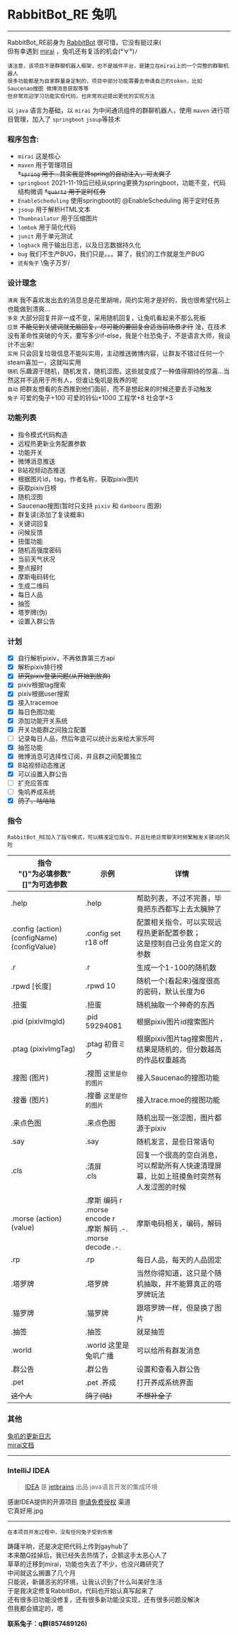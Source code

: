 # RabbitBot_RE 兔叽
-----
RabbitBot_RE前身为 [RabbitBot](https://github.com/MikuNyanya/RabbitBot) 很可惜，它没有挺过来(        
但有幸遇到 [mirai](https://github.com/mamoe/mirai) ，兔叽还有复活的机会(°∀°)ﾉ

    请注意，该项目不是群聊机器人框架，也不是插件平台，是建立在mirai上的一个完整的群聊机器人
    很多功能都是为自家群量身定制的，项目中部分功能需要去申请自己的token，比如 Saucenao搜图 微博消息获取等等
    但非常欢迎学习功能实现代码，也非常欢迎提出更优的实现方法

以 `java` 语言为基础，以 `mirai` 为中间通讯组件的群聊机器人，使用 `maven` 进行项目管理，加入了 `springboot` `jsoup`等技术  

### 程序包含:
* `mirai` 这是核心
* `maven` 用于管理项目  
~~*`spring` 用于...其实我是馋spring的自动注入，可太爽了~~
* `springboot`  2021-11-19后已经从spring更换为springboot，功能不变，代码结构微调
~~*`quartz` 用于定时任务~~
* `EnableScheduling`  使用springboot的 @EnableScheduling 用于定时任务
* `jsoup` 用于解析HTML文本
* `Thumbnailator` 用于压缩图片
* `lombok`  用于简化代码
* `junit` 用于单元测试
* `logback` 用于输出日志，以及日志数据持久化
* `bug` 我们不生产BUG，我们只是。。。算了，我们的工作就是生产BUG
* `还有兔子` \兔子万岁/

### 设计理念
 `清爽`   我不喜欢发出去的消息总是花里胡哨，简约实用才是好的，我也很希望代码上也能做到清爽...     
 `多变`   大部分回复并非一成不变，采用随机回复，让兔叽看起来不那么死板      
 `应景`   ~~不能见到关键词就无脑回复，尽可能的要回复合适当前场景才行~~ 淦，在技术没有革命性突破的今天，要写多少if-else，我是个社恐兔子，不是语言大师，我设计不出来!      
 `实用`   只会回复垃圾信息不能叫实用，主动推送微博内容，让群友不错过任何一个steam喜加一，这就叫实用      
 `随机`   乐趣源于随机，随机发言，随机涩图，这些就变成了一种值得期待的惊喜...当然这并不适用于所有人，但谁让兔叽是我养的呢     
 `自动`   把群友想看的东西推到他们面前，而不是想起来的时候还要去手动触发     
 `兔子`   可爱的兔子+100 可爱的铃仙+1000 工程学+8 社会学+3

### 功能列表
* 指令模式代码构造
* 远程热更新业务配置参数
* 功能开关
* 微博消息推送
* B站视频动态推送
* 根据图片id，tag，作者名称，获取pixiv图片
* 获取pixiv日榜
* 随机涩图
* Saucenao搜图(暂时只支持 `pixiv` 和 `danbooru` 图源)
* 群复读(添加了复读概率)
* 关键词回复
* 问候反馈
* 扭蛋功能
* 随机高强度密码
* 当前天气状况
* 整点报时
* 摩斯电码转化
* 生成二维码
* 每日人品
* 抽签
* 塔罗牌(伪)
* 设置入群公告

### 计划
- [x] 自行解析pixiv，不再依靠第三方api
- [x] 解析pixiv排行榜
- [x] ~~研究pixiv登录问题(从开始到放弃)~~
- [x] pixiv根据tag搜索
- [x] pixiv根据user搜索
- [x] 接入tracemoe
- [x] 每日色图功能
- [x] 添加功能开关系统
- [x] 开关功能群之间独立配置
- [ ] 记录每日人品，然后年底可以统计出来给大家乐呵
- [x] 抽签功能
- [x] 微博消息可选择性订阅，并且群之间配置独立
- [x] B站视频动态推送
- [x] 可以设置入群公告
- [ ] 扩充应答库
- [ ] 兔叽养成系统
- [x] ~~鸽了，咕咕咕~~

### 指令
    RabbitBot_RE加入了指令模式，可以精准定位指令，并且杜绝日常聊天时频繁触发关键词的风险
|指令<br/>"()"为必填参数"[]"为可选参数|示例|详情|
|----|----|-----|
|.help|.help|帮助列表，不过不完善，毕竟把东西都写上去太臃肿了|
|.config (action) (configName) (configValue)|.config set r18 off|配置相关指令，可以实现远程热更新配置参数；<br/>这是控制自己业务自定义的参数|
|.r|.r|生成一个1-100的随机数|
|.rpwd [长度]|.rpwd 10|随机一个(看起来)强度很高的密码，默认长度为6|
|.扭蛋|.扭蛋|随机抽取一个神奇的东西|
|.pid (pixivImgId)|.pid 59294081|根据pixiv图片id搜索图片|
|.ptag (pixivImgTag)|.ptag 初音ミク|根据pixiv图片tag搜索图片，结果是随机的，但分数越高的作品权重越高|
|.搜图 (图片)|.搜图 `这里是你的图片`|接入Saucenao的搜图功能|
|.搜番 (图片)|.搜番 `这里是你的图片`|接入trace.moe的搜图功能|
|.来点色图|.来点色图|随机出现一张涩图，图片都源于pixiv|
|.say|.say|随机发言，是些日常语句|
|.cls|.清屏<br/>.cls|回复一个很高的空白消息，可以帮助所有人快速清理屏幕，比如上班摸鱼时突然有人发涩图的时候|
|.morse (action) (value)|.摩斯 编码 r<br>.morse encode r<br>.摩斯 解码 .-.<br/>.morse decode .-.|摩斯电码相关，编码，解码|
|.rp|.rp|每日人品，每天的人品固定|
|.塔罗牌|.塔罗牌|当然你得知道，这只是个随机抽取，并不能算真正的塔罗牌玩法|
|.猫罗牌|.猫罗牌|跟塔罗牌一样，但是换了图片|
|.抽签|.抽签|就是抽签|
|.world|.world 这里是兔叽广播|可以给所有群发消息|
|.群公告|.群公告|设置和查看入群公告|
|.pet|.pet .养成|打开养成系统界面|
|~~这个人~~|~~鸽了(咕)~~|~~不想补全了~~|

### 其他
[兔叽的更新日志](https://github.com/MikuNyanya/RabbitBot_RE/blob/master/UPDATE_LOG.md)  
[mirai文档](https://github.com/mamoe/mirai/blob/dev/docs/README.md)

-----
### IntelliJ IDEA
>[IDEA](https://www.jetbrains.com/idea/) 是 [jetbrains](https://www.jetbrains.com/) 出品 java语言开发的集成环境

感谢IDEA提供的开源项目 [申请免费授权](https://www.jetbrains.com/shop/eform/opensource?product=ALL) 渠道  
它真好用.jpg

-----
    在本项目开发过程中，没有任何兔子受到伤害
踌躇半晌，还是决定把代码上传到gayhub了<br/>
本来酷Q挂掉后，我已经失去热情了，企鹅这手太恶心人了<br/>
草草的迁移到mirai，功能也失去了不少，也没兴趣研究了<br/>
中间就这么搁置了几个月<br/>
只能说，新疆恶劣的环境，让我认识到了什么叫美好生活<br/>
于是我决定修复RabbitBot，代码也开始认真写起来了<br/>
还有很多旧功能没修复，还有很多新功能没实现，还有很多问题没解决<br/>
但我都会搞定的，嗯      		

__联系兔子：q群(857489126)__
